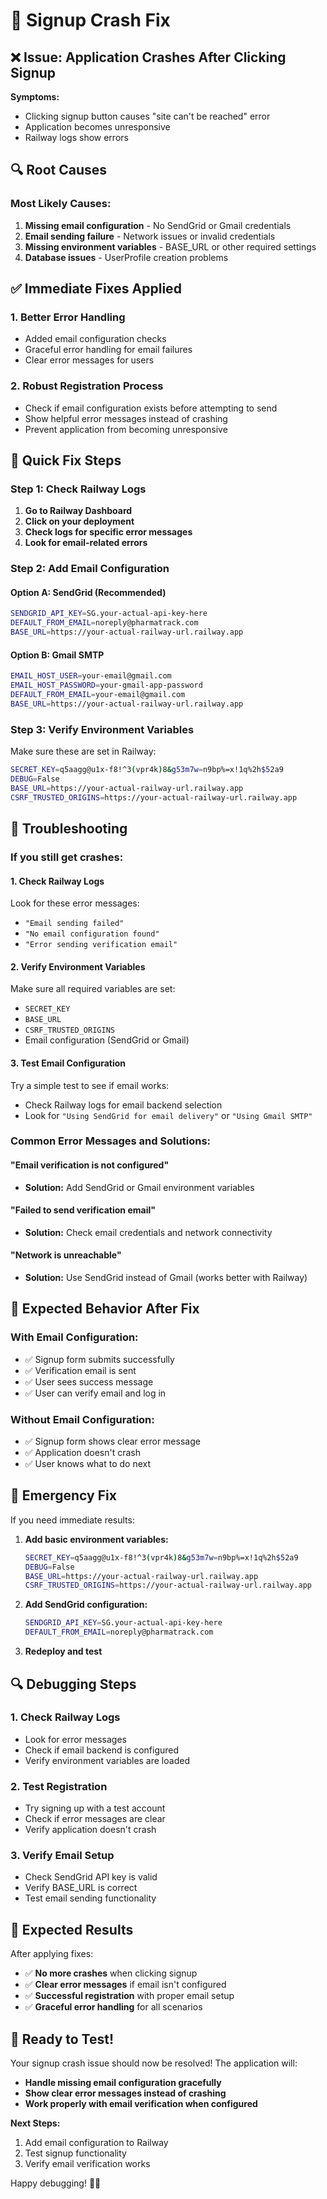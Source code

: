 # 🚨 Signup Crash Fix

## ❌ Issue: Application Crashes After Clicking Signup

**Symptoms:**
- Clicking signup button causes "site can't be reached" error
- Application becomes unresponsive
- Railway logs show errors

## 🔍 Root Causes

### **Most Likely Causes:**
1. **Missing email configuration** - No SendGrid or Gmail credentials
2. **Email sending failure** - Network issues or invalid credentials
3. **Missing environment variables** - BASE_URL or other required settings
4. **Database issues** - UserProfile creation problems

## ✅ Immediate Fixes Applied

### **1. Better Error Handling**
- Added email configuration checks
- Graceful error handling for email failures
- Clear error messages for users

### **2. Robust Registration Process**
- Check if email configuration exists before attempting to send
- Show helpful error messages instead of crashing
- Prevent application from becoming unresponsive

## 🚀 Quick Fix Steps

### **Step 1: Check Railway Logs**
1. **Go to Railway Dashboard**
2. **Click on your deployment**
3. **Check logs for specific error messages**
4. **Look for email-related errors**

### **Step 2: Add Email Configuration**

#### **Option A: SendGrid (Recommended)**
```bash
SENDGRID_API_KEY=SG.your-actual-api-key-here
DEFAULT_FROM_EMAIL=noreply@pharmatrack.com
BASE_URL=https://your-actual-railway-url.railway.app
```

#### **Option B: Gmail SMTP**
```bash
EMAIL_HOST_USER=your-email@gmail.com
EMAIL_HOST_PASSWORD=your-gmail-app-password
DEFAULT_FROM_EMAIL=your-email@gmail.com
BASE_URL=https://your-actual-railway-url.railway.app
```

### **Step 3: Verify Environment Variables**
Make sure these are set in Railway:
```bash
SECRET_KEY=q5aagg@u1x-f8!^3(vpr4k)8&g53m7w=n9bp%=x!1q%2h$52a9
DEBUG=False
BASE_URL=https://your-actual-railway-url.railway.app
CSRF_TRUSTED_ORIGINS=https://your-actual-railway-url.railway.app
```

## 🔧 Troubleshooting

### **If you still get crashes:**

#### **1. Check Railway Logs**
Look for these error messages:
- `"Email sending failed"`
- `"No email configuration found"`
- `"Error sending verification email"`

#### **2. Verify Environment Variables**
Make sure all required variables are set:
- `SECRET_KEY`
- `BASE_URL`
- `CSRF_TRUSTED_ORIGINS`
- Email configuration (SendGrid or Gmail)

#### **3. Test Email Configuration**
Try a simple test to see if email works:
- Check Railway logs for email backend selection
- Look for `"Using SendGrid for email delivery"` or `"Using Gmail SMTP"`

### **Common Error Messages and Solutions:**

#### **"Email verification is not configured"**
- **Solution:** Add SendGrid or Gmail environment variables

#### **"Failed to send verification email"**
- **Solution:** Check email credentials and network connectivity

#### **"Network is unreachable"**
- **Solution:** Use SendGrid instead of Gmail (works better with Railway)

## 🎯 Expected Behavior After Fix

### **With Email Configuration:**
- ✅ Signup form submits successfully
- ✅ Verification email is sent
- ✅ User sees success message
- ✅ User can verify email and log in

### **Without Email Configuration:**
- ✅ Signup form shows clear error message
- ✅ Application doesn't crash
- ✅ User knows what to do next

## 🚨 Emergency Fix

If you need immediate results:

1. **Add basic environment variables:**
   ```bash
   SECRET_KEY=q5aagg@u1x-f8!^3(vpr4k)8&g53m7w=n9bp%=x!1q%2h$52a9
   DEBUG=False
   BASE_URL=https://your-actual-railway-url.railway.app
   CSRF_TRUSTED_ORIGINS=https://your-actual-railway-url.railway.app
   ```

2. **Add SendGrid configuration:**
   ```bash
   SENDGRID_API_KEY=SG.your-actual-api-key-here
   DEFAULT_FROM_EMAIL=noreply@pharmatrack.com
   ```

3. **Redeploy and test**

## 🔍 Debugging Steps

### **1. Check Railway Logs**
- Look for error messages
- Check if email backend is configured
- Verify environment variables are loaded

### **2. Test Registration**
- Try signing up with a test account
- Check if error messages are clear
- Verify application doesn't crash

### **3. Verify Email Setup**
- Check SendGrid API key is valid
- Verify BASE_URL is correct
- Test email sending functionality

## 🎉 Expected Results

After applying fixes:

- ✅ **No more crashes** when clicking signup
- ✅ **Clear error messages** if email isn't configured
- ✅ **Successful registration** with proper email setup
- ✅ **Graceful error handling** for all scenarios

## 🚀 Ready to Test!

Your signup crash issue should now be resolved! The application will:

- **Handle missing email configuration gracefully**
- **Show clear error messages instead of crashing**
- **Work properly with email verification when configured**

**Next Steps:**
1. Add email configuration to Railway
2. Test signup functionality
3. Verify email verification works

Happy debugging! 🚀💊
